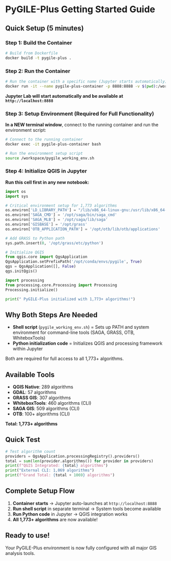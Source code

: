 # PyGILE-Plus Getting Started Guide

## Quick Setup (5 minutes)

### Step 1: Build the Container
```bash
# Build from Dockerfile
docker build -t pygile-plus .
```

### Step 2: Run the Container
```bash
# Run the container with a specific name (Jupyter starts automatically)
docker run -it --name pygile-plus-container -p 8888:8888 -v $(pwd):/workspace pygile-plus
```

**Jupyter Lab will start automatically and be available at `http://localhost:8888`**

### Step 3: Setup Environment (Required for Full Functionality)
**In a NEW terminal window**, connect to the running container and run the environment script:

```bash
# Connect to the running container
docker exec -it pygile-plus-container bash

# Run the environment setup script
source /workspace/pygile_working_env.sh
```

### Step 4: Initialize QGIS in Jupyter
**Run this cell first in any new notebook:**
```python
import os
import sys

# Critical environment setup for 1,773 algorithms
os.environ['LD_LIBRARY_PATH'] = "/lib/x86_64-linux-gnu:/usr/lib/x86_64-linux-gnu:/opt/conda/envs/pygile/lib"
os.environ['SAGA_CMD'] = '/opt/saga/bin/saga_cmd'
os.environ['SAGA_MLB'] = '/opt/saga/lib/saga'
os.environ['GISBASE'] = '/opt/grass'
os.environ['OTB_APPLICATION_PATH'] = '/opt/otb/lib/otb/applications'

# Add GRASS to Python path
sys.path.insert(0, '/opt/grass/etc/python')

# Initialize QGIS
from qgis.core import QgsApplication
QgsApplication.setPrefixPath('/opt/conda/envs/pygile', True)
qgs = QgsApplication([], False)
qgs.initQgis()

import processing
from processing.core.Processing import Processing
Processing.initialize()

print(" PyGILE-Plus initialized with 1,773+ algorithms!")
```

## Why Both Steps Are Needed

- **Shell script** (`pygile_working_env.sh`) = Sets up PATH and system environment for command-line tools (SAGA, GRASS, OTB, WhiteboxTools)
- **Python initialization code** = Initializes QGIS and processing framework within Jupyter

Both are required for full access to all 1,773+ algorithms.

## Available Tools

- **QGIS Native**: 289 algorithms
- **GDAL**: 57 algorithms  
- **GRASS GIS**: 307 algorithms
- **WhiteboxTools**: 460 algorithms (CLI)
- **SAGA GIS**: 509 algorithms (CLI)
- **OTB**: 100+ algorithms (CLI)

**Total: 1,773+ algorithms**

## Quick Test
```python
# Test algorithm count
providers = QgsApplication.processingRegistry().providers()
total = sum(len(provider.algorithms()) for provider in providers)
print(f"QGIS Integrated: {total} algorithms")
print("External CLI: 1,069 algorithms")
print(f"Grand Total: {total + 1069} algorithms")
```

## Complete Setup Flow

1. **Container starts** → Jupyter auto-launches at `http://localhost:8888`
2. **Run shell script** in separate terminal → System tools become available  
3. **Run Python code** in Jupyter → QGIS integration works
4. **All 1,773+ algorithms** are now available!

## Ready to use!
Your PyGILE-Plus environment is now fully configured with all major GIS analysis tools.

